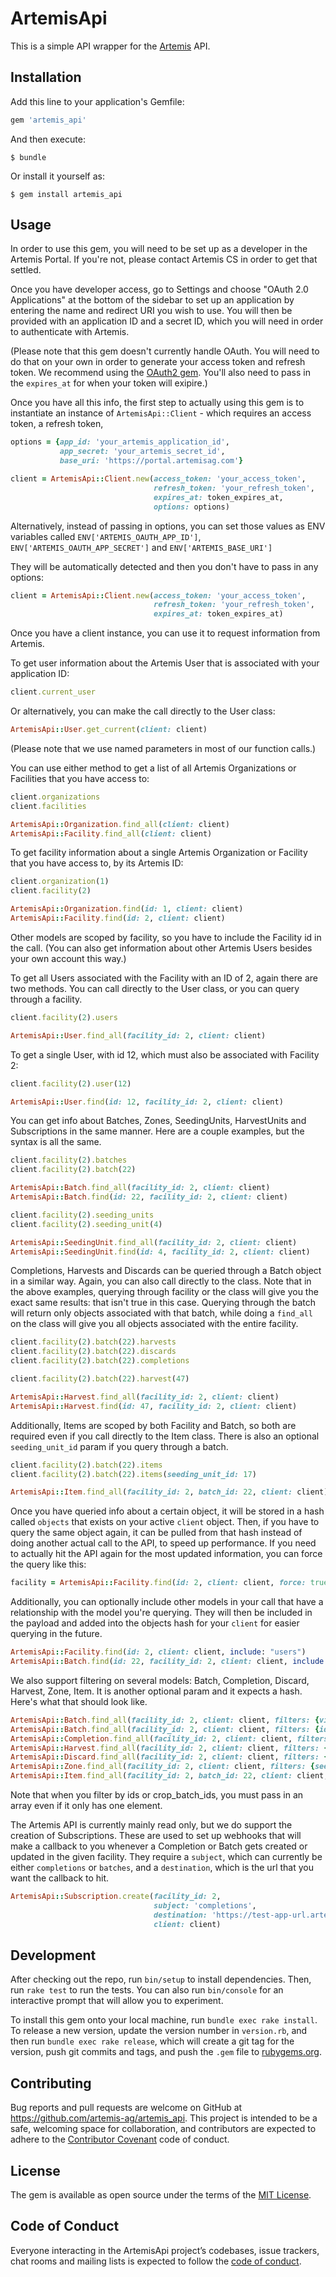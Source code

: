 # ArtemisApi

This is a simple API wrapper for the [Artemis](https://artemisag.com/) API.

## Installation

Add this line to your application's Gemfile:

```ruby
gem 'artemis_api'
```

And then execute:

    $ bundle

Or install it yourself as:

    $ gem install artemis_api

## Usage

In order to use this gem, you will need to be set up as a developer in the Artemis Portal. If you're not, please contact Artemis CS in order to get that settled.

Once you have developer access, go to Settings and choose "OAuth 2.0 Applications" at the bottom of the sidebar to set up an application by entering the name and redirect URI you wish to use. You will then be provided with an application ID and a secret ID, which you will need in order to authenticate with Artemis.

(Please note that this gem doesn't currently handle OAuth. You will need to do that on your own in order to generate your access token and refresh token. We recommend using the [OAuth2 gem](https://github.com/oauth-xx/oauth2). You'll also need to pass in the `expires_at` for when your token will exipire.)

Once you have all this info, the first step to actually using this gem is to instantiate an instance of `ArtemisApi::Client` - which requires an access token, a refresh token,

```ruby
options = {app_id: 'your_artemis_application_id',
           app_secret: 'your_artemis_secret_id',
           base_uri: 'https://portal.artemisag.com'}

client = ArtemisApi::Client.new(access_token: 'your_access_token',
                                refresh_token: 'your_refresh_token',
                                expires_at: token_expires_at,
                                options: options)
```

Alternatively, instead of passing in options, you can set those values as ENV variables called `ENV['ARTEMIS_OAUTH_APP_ID']`, `ENV['ARTEMIS_OAUTH_APP_SECRET']` and `ENV['ARTEMIS_BASE_URI']`

They will be automatically detected and then you don't have to pass in any options:
```ruby
client = ArtemisApi::Client.new(access_token: 'your_access_token',
                                refresh_token: 'your_refresh_token',
                                expires_at: token_expires_at)
```

Once you have a client instance, you can use it to request information from Artemis.

To get user information about the Artemis User that is associated with your application ID:
```ruby
client.current_user
```
Or alternatively, you can make the call directly to the User class:

```ruby
ArtemisApi::User.get_current(client: client)
```

(Please note that we use named parameters in most of our function calls.)

You can use either method to get a list of all Artemis Organizations or Facilities that you have access to:
```ruby
client.organizations
client.facilities

ArtemisApi::Organization.find_all(client: client)
ArtemisApi::Facility.find_all(client: client)
```

To get facility information about a single Artemis Organization or Facility that you have access to, by its Artemis ID:
```ruby
client.organization(1)
client.facility(2)

ArtemisApi::Organization.find(id: 1, client: client)
ArtemisApi::Facility.find(id: 2, client: client)
```

Other models are scoped by facility, so you have to include the Facility id in the call. (You can also get information about other Artemis Users besides your own account this way.)

To get all Users associated with the Facility with an ID of 2, again there are two methods. You can call directly to the User class, or you can query through a facility.
```ruby
client.facility(2).users

ArtemisApi::User.find_all(facility_id: 2, client: client)
```

To get a single User, with id 12, which must also be associated with Facility 2:
```ruby
client.facility(2).user(12)

ArtemisApi::User.find(id: 12, facility_id: 2, client: client)
```

You can get info about Batches, Zones, SeedingUnits, HarvestUnits and Subscriptions in the same manner. Here are a couple examples, but the syntax is all the same.
```ruby
client.facility(2).batches
client.facility(2).batch(22)

ArtemisApi::Batch.find_all(facility_id: 2, client: client)
ArtemisApi::Batch.find(id: 22, facility_id: 2, client: client)

client.facility(2).seeding_units
client.facility(2).seeding_unit(4)

ArtemisApi::SeedingUnit.find_all(facility_id: 2, client: client)
ArtemisApi::SeedingUnit.find(id: 4, facility_id: 2, client: client)
```

Completions, Harvests and Discards can be queried through a Batch object in a similar way. Again, you can also call directly to the class. Note that in the above examples, querying through facility or the class will give you the exact same results: that isn't true in this case. Querying through the batch will return only objects associated with that batch, while doing a `find_all` on the class will give you all objects associated with the entire facility.
```ruby
client.facility(2).batch(22).harvests
client.facility(2).batch(22).discards
client.facility(2).batch(22).completions

client.facility(2).batch(22).harvest(47)

ArtemisApi::Harvest.find_all(facility_id: 2, client: client)
ArtemisApi::Harvest.find(id: 47, facility_id: 2, client: client)
```

Additionally, Items are scoped by both Facility and Batch, so both are required even if you call directly to the Item class. There is also an optional `seeding_unit_id` param if you query through a batch.
```ruby
client.facility(2).batch(22).items
client.facility(2).batch(22).items(seeding_unit_id: 17)

ArtemisApi::Item.find_all(facility_id: 2, batch_id: 22, client: client)
```

Once you have queried info about a certain object, it will be stored in a hash called `objects` that exists on your active `client` object. Then, if you have to query the same object again, it can be pulled from that hash instead of doing another actual call to the API, to speed up performance. If you need to actually hit the API again for the most updated information, you can force the query like this:
```ruby
facility = ArtemisApi::Facility.find(id: 2, client: client, force: true)
```

Additionally, you can optionally include other models in your call that have a relationship with the model you're querying. They will then be included in the payload and added into the objects hash for your `client` for easier querying in the future.

```ruby
ArtemisApi::Facility.find(id: 2, client: client, include: "users")
ArtemisApi::Batch.find(id: 22, facility_id: 2, client: client, include: "completions")
```

We also support filtering on several models: Batch, Completion, Discard, Harvest, Zone, Item. It is another optional param and it expects a hash. Here's what that should look like.

```ruby
ArtemisApi::Batch.find_all(facility_id: 2, client: client, filters: {view: 'all_batches', search: 'genovese basil'})
ArtemisApi::Batch.find_all(facility_id: 2, client: client, filters: {ids: [2, 4, 6, 11]})
ArtemisApi::Completion.find_all(facility_id: 2, client: client, filters: {crop_batch_ids: [5]})
ArtemisApi::Harvest.find_all(facility_id: 2, client: client, filters: {crop_batch_ids: [5, 7]})
ArtemisApi::Discard.find_all(facility_id: 2, client: client, filters: {crop_batch_ids: [6, 7, 9]})
ArtemisApi::Zone.find_all(facility_id: 2, client: client, filters: {seeding_unit_id: 3})
ArtemisApi::Item.find_all(facility_id: 2, batch_id: 22, client: client, filters: {seeding_unit_id: 8})
```

Note that when you filter by ids or crop_batch_ids, you must pass in an array even if it only has one element.

The Artemis API is currently mainly read only, but we do support the creation of Subscriptions. These are used to set up webhooks that will make a callback to you whenever a Completion or Batch gets created or updated in the given facility. They require a `subject`, which can currently be either `completions` or `batches`, and a `destination`, which is the url that you want the callback to hit.

```ruby
ArtemisApi::Subscription.create(facility_id: 2,
                                subject: 'completions',
                                destination: 'https://test-app-url.artemisag.io/v1/webhook',
                                client: client)
```

## Development

After checking out the repo, run `bin/setup` to install dependencies. Then, run `rake test` to run the tests. You can also run `bin/console` for an interactive prompt that will allow you to experiment.

To install this gem onto your local machine, run `bundle exec rake install`. To release a new version, update the version number in `version.rb`, and then run `bundle exec rake release`, which will create a git tag for the version, push git commits and tags, and push the `.gem` file to [rubygems.org](https://rubygems.org).

## Contributing

Bug reports and pull requests are welcome on GitHub at https://github.com/artemis-ag/artemis_api. This project is intended to be a safe, welcoming space for collaboration, and contributors are expected to adhere to the [Contributor Covenant](http://contributor-covenant.org) code of conduct.

## License

The gem is available as open source under the terms of the [MIT License](https://opensource.org/licenses/MIT).

## Code of Conduct

Everyone interacting in the ArtemisApi project’s codebases, issue trackers, chat rooms and mailing lists is expected to follow the [code of conduct](https://github.com/artemis-ag/artemis_api/blob/master/CODE_OF_CONDUCT.md).
